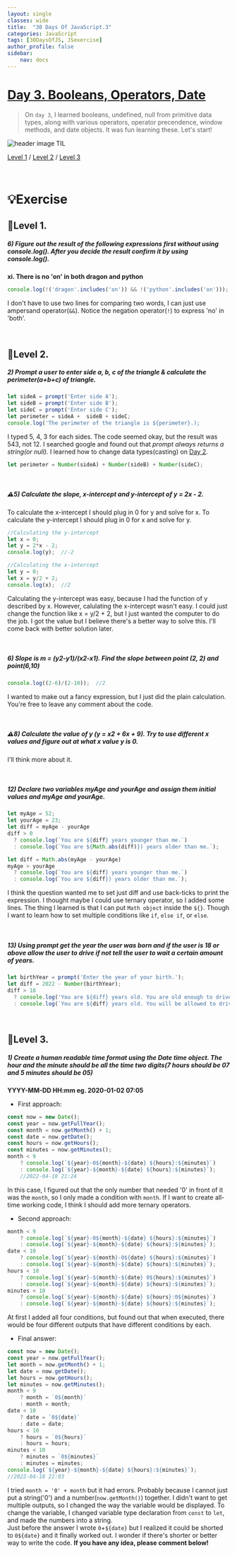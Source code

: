 ```yaml
---
layout: single
classes: wide
title:  "30 Days Of JavaScript.3"
categories: JavaScript
tags: [30DaysOfJS, JSexercise]
author_profile: false
sidebar:
    nav: docs
---
```


# [Day 3. Booleans, Operators, Date][2]

> On `day 3`, I learned booleans, undefined, null from primitive data types, along with various operators, operator precendence, window methods, and date objects. It was fun learning these. Let's start!

![header image TIL](../../assets/images/til.jpg)
<br>

[Level 1][3]  /  [Level 2][4]  /  [Level 3][5]

<br>


# 💡Exercise
## 👟Level 1.
##### 6) Figure out the result of the following expressions first without using console.log(). After you decide the result confirm it by using console.log().
**xi. There is no 'on' in both dragon and python**

```js
console.log(!('dragon'.includes('on')) && !('python'.includes('on'))); //false
```
I don't have to use two lines for comparing two words, I can just use ampersand operator(`&&`). Notice the negation operator(`!`) to express 'no' in 'both'.

<br>

## 👟Level 2.
##### 2) Prompt a user to enter side a, b, c of the triangle & calculate the perimeter(a+b+c) of triangle.
```js
let sideA = prompt('Enter side A');
let sideB = prompt('Enter side B');
let sideC = prompt('Enter side C');
let perimeter = sideA +  sideB + sideC;
console.log('The perimeter of the triangle is ${perimeter}.);
```
I typed 5, 4, 3 for each sides. The code seemed okay, but the result was 543, not 12. I searched google and found out that *prompt always returns a string(or null).* I learned how to change data types(casting) on [Day 2][1].

```js
let perimeter = Number(sideA) + Number(sideB) + Number(sideC);
```
<br>

##### ⚠️5) Calculate the slope, x-intercept and y-intercept of y = 2x - 2.

To calculate the x-intercept I should plug in 0 for y and solve for x. To calculate the y-intercept I should plug in 0 for x and solve for y. 

```js
//Calculating the y-intercept
let x = 0;
let y = 2*x - 2; 
console.log(y);  //-2

//Calculating the x-intercept
let y = 0;
let x = y/2 + 2;
console.log(x);  //2
```

Calculating the y-intercept was easy, because I had the function of y described by x. However, calulating the x-intercept wasn't easy. I could just change the function like x = y/2 + 2, but I just wanted the computer to do the job. I got the value but I believe there's a better way to solve this. I'll come back with better solution later.

<br>

##### 6) Slope is m = (y2-y1)/(x2-x1). Find the slope between point (2, 2) and point(6,10)

```js
console.log((2-6)/(2-10));  //2
```

I wanted to make out a fancy expression, but I just did the plain calculation. You're free to leave any comment about the code.

<br>

##### ⚠️8) Calculate the value of y (y = x2 + 6x + 9). Try to use different x values and figure out at what x value y is 0.
I'll think more about it.

<br>

##### 12) Declare two variables myAge and yourAge and assign them initial values and myAge and yourAge.

```js
let myAge = 52;
let yourAge = 23;
let diff = myAge - yourAge
diff > 0
  ? console.log(`You are ${diff} years younger than me.`)
  : console.log(`You are ${Math.abs(diff)}) years older than me.`);

let diff = Math.abs(myAge - yourAge)
myAge > yourAge
  ? console.log(`You are ${diff} years younger than me.`)
  : console.log(`You are ${diff}) years older than me.`);
```
I think the question wanted me to set just diff and use back-ticks to print the expression. I thought maybe I could use ternary operator, so I added some lines. The thing I learned is that I can put `Math object` inside the `${}`. Though I want to learn how to set multiple conditions like `if`, `else if`, or `else`.

<br>

##### 13) Using prompt get the year the user was born and if the user is 18 or above allow the user to drive if not tell the user to wait a certain amount of years.

```js
let birthYear = prompt('Enter the year of your birth.');
let diff = 2022 - Number(birthYear);
diff > 18
  ? console.log('You are ${diff} years old. You are old enough to drive.')
  : console.log(`You are ${diff} years old. You will be allowed to drive after ${18-diff} years.`);
  ```

<br>

## 👟Level 3.
##### 1) Create a human readable time format using the Date time object. The hour and the minute should be all the time two digits(7 hours should be 07 and 5 minutes should be 05)
**YYYY-MM-DD HH:mm eg. 2020-01-02 07:05**

+ First approach:

```js
const now = new Date();
const year = now.getFullYear();
const month = now.getMonth() + 1;
const date = now.getDate();
const hours = now.getHours();
const minutes = now.getMinutes();
month < 9
    ? console.log(`${year}-0${month}-${date} ${hours}:${minutes}`)
    : console.log(`${year}-${month}-${date} ${hours}:${minutes}`);
    //2022-04-18 21:24
```
In this case, I figured out that the only number that needed '0' in front of it was the `month`, so I only made a condition with `month`. If I want to create all-time working code, I think I should add more ternary operators.

+ Second approach:

```js
month < 9
    ? console.log(`${year}-0${month}-${date} ${hours}:${minutes}`)
    : console.log(`${year}-${month}-${date} ${hours}:${minutes}`);
date < 10
    ? console.log(`${year}-${month}-0${date} ${hours}:${minutes}`)
    : console.log(`${year}-${month}-${date} ${hours}:${minutes}`);
hours < 10
    ? console.log(`${year}-${month}-${date} 0${hours}:${minutes}`)
    : console.log(`${year}-${month}-${date} ${hours}:${minutes}`);
minutes < 10
    ? console.log(`${year}-${month}-${date} ${hours}:0${minutes}`)
    : console.log(`${year}-${month}-${date} ${hours}:${minutes}`);
```

At first I added all four conditions, but found out that when executed, there would be four different outputs that have different conditions by each. 

+ Final answer: 

```js
const now = new Date();
const year = now.getFullYear();
let month = now.getMonth() + 1;
let date = now.getDate();
let hours = now.getHours();
let minutes = now.getMinutes();
month < 9
    ? month = `0${month}`
    : month = month;
date < 10
    ? date = `0${date}`
    : date = date;
hours < 10
    ? hours = `0${hours}`
    : hours = hours;
minutes < 10
    ? minutes = `0${minutes}`
    : minutes = minutes;
console.log(`${year}-${month}-${date} ${hours}:${minutes}`);
//2022-04-18 22:03
```

I tried `month = '0' + month` but it had errors. Probably because I cannot just put a string('0') and a number(`now.getMonth()`) together. I didn't want to get multiple outputs, so I changed the way the variable would be displayed. To change the variable, I changed variable type declaration from `const` to `let`, and made the numbers into a string.<br>
Just before the answer I wrote `0`+`${date}` but I realized it could be shorted to `0${date}` and it finally worked out. I wonder if there's shorter or better way to write the code. **If you have any idea, please comment below!**


[1]: https://yendoz.github.io/js2/ "30 Days Of JavaScript.2"
[2]: https://github.com/Asabeneh/30-Days-Of-JavaScript/blob/master/03_Day_Booleans_operators_date/03_booleans_operators_date.md
[3]: https://yendoz.github.io/javascript/js3/#level-1
[4]: https://yendoz.github.io/javascript/js3/#level-2
[5]: https://yendoz.github.io/javascript/js3/#level-3